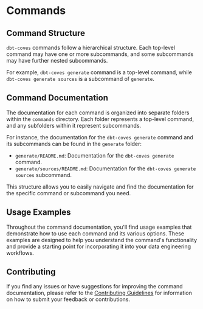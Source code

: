 # Commands

## Command Structure

`dbt-coves` commands follow a hierarchical structure. Each top-level command may have one or more subcommands, and some subcommands may have further nested subcommands.

For example, `dbt-coves generate` command is a top-level command, while `dbt-coves generate sources` is a subcommand of `generate`.

## Command Documentation

The documentation for each command is organized into separate folders within the `commands` directory. Each folder represents a top-level command, and any subfolders within it represent subcommands.

For instance, the documentation for the `dbt-coves generate` command and its subcommands can be found in the `generate` folder:

- `generate/README.md`: Documentation for the `dbt-coves generate` command.
- `generate/sources/README.md`: Documentation for the `dbt-coves generate sources` subcommand.

This structure allows you to easily navigate and find the documentation for the specific command or subcommand you need.

## Usage Examples

Throughout the command documentation, you'll find usage examples that demonstrate how to use each command and its various options. These examples are designed to help you understand the command's functionality and provide a starting point for incorporating it into your data engineering workflows.

## Contributing

If you find any issues or have suggestions for improving the command documentation, please refer to the [Contributing Guidelines](../contributing.md) for information on how to submit your feedback or contributions.
